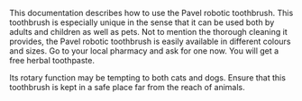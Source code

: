 This documentation describes how to use the Pavel robotic toothbrush.
This toothbrush is especially unique in the sense that it can be used both by adults and children as well as pets.
Not to mention the thorough cleaning it provides, the Pavel robotic toothbrush is easily available in different colours and sizes.
Go to your local pharmacy and ask for one now. You will get a free herbal toothpaste. 

Its rotary function may be tempting to both cats and dogs.
Ensure that this toothbrush is kept in a safe place far from the reach of animals.

